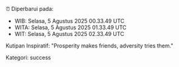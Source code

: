 ⏰ Diperbarui pada:
- WIB: Selasa, 5 Agustus 2025 00.33.49 UTC
- WITA: Selasa, 5 Agustus 2025 01.33.49 UTC
- WIT: Selasa, 5 Agustus 2025 02.33.49 UTC

Kutipan Inspiratif:
"Prosperity makes friends, adversity tries them."


Kategori: success

